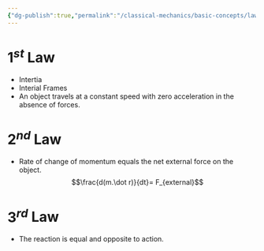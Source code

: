 ```yaml
---
{"dg-publish":true,"permalink":"/classical-mechanics/basic-concepts/laws-of-newton/"}
---
```





# $1^{st}$ Law 

- Intertia
- Interial Frames
- An object travels at a constant speed with zero acceleration in the absence of forces.

# $2^{nd}$ Law

- Rate of change of momentum equals the net external force on the
object.
$$\frac{d(m.\dot r)}{dt}= F_{external}$$

# $3^{rd}$ Law

- The reaction is equal and opposite to action.